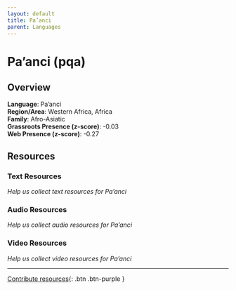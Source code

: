 ```yaml
---
layout: default
title: Pa’anci
parent: Languages
---
```


# Pa’anci (pqa)

## Overview

**Language**: Pa’anci  
**Region/Area**: Western Africa, Africa  
**Family**: Afro-Asiatic  
**Grassroots Presence (z-score)**: -0.03  
**Web Presence (z-score)**: -0.27  

## Resources

### Text Resources
*Help us collect text resources for Pa’anci*

### Audio Resources
*Help us collect audio resources for Pa’anci*

### Video Resources
*Help us collect video resources for Pa’anci*

---

[Contribute resources](https://forms.office.com/e/1SfLJx3u1r){: .btn .btn-purple }
